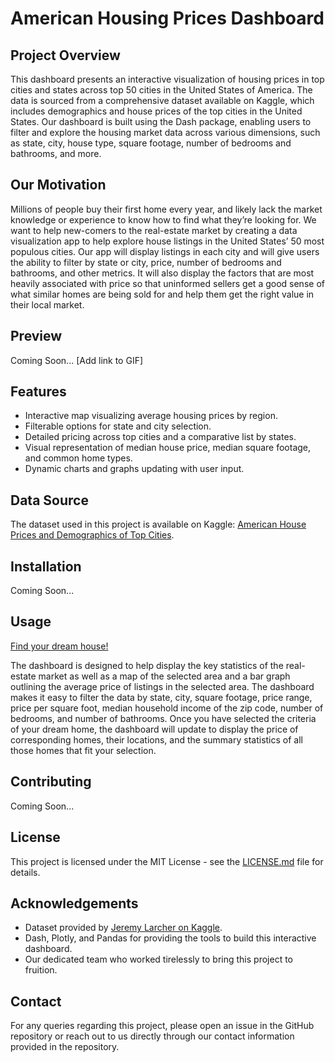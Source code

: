 # American Housing Prices Dashboard

## Project Overview

This dashboard presents an interactive visualization of housing prices in top cities and states across top 50 cities in the United States of America. The data is sourced from a comprehensive dataset available on Kaggle, which includes demographics and house prices of the top cities in the United States. Our dashboard is built using the Dash package, enabling users to filter and explore the housing market data across various dimensions, such as state, city, house type, square footage, number of bedrooms and bathrooms, and more.

## Our Motivation

Millions of people buy their first home every year, and likely lack the market knowledge or experience to know how to find what they’re looking for. We want to help new-comers to the real-estate market by creating a data visualization app to help explore house listings in the United States’ 50 most populous cities. Our app will display listings in each city and will give users the ability to filter by state or city, price, number of bedrooms and bathrooms, and other metrics. It will also display the factors that are most heavily associated with price so that uninformed sellers get a good sense of what similar homes are being sold for and help them get the right value in their local market.

## Preview

Coming Soon... [Add link to GIF]

## Features

- Interactive map visualizing average housing prices by region.
- Filterable options for state and city selection.
- Detailed pricing across top cities and a comparative list by states.
- Visual representation of median house price, median square footage, and common home types.
- Dynamic charts and graphs updating with user input.

## Data Source

The dataset used in this project is available on Kaggle: [American House Prices and Demographics of Top Cities](https://www.kaggle.com/datasets/jeremylarcher/american-house-prices-and-demographics-of-top-cities).

## Installation

Coming Soon...

## Usage

[Find your dream house!](dsci-532-2024-15-dreamhouse-odas.onrender.com/)

The dashboard is designed to help display the key statistics of the real-estate market as well as a map of the selected area and a bar graph outlining the average price of listings in the selected area. The dashboard makes it easy to filter the data by state, city, square footage, price range, price per square foot, median household income of the zip code, number of bedrooms, and number of bathrooms. Once you have selected the criteria of your dream home, the dashboard will update to display the price of corresponding homes, their locations, and the summary statistics of all those homes that fit your selection.

## Contributing

Coming Soon...

## License

This project is licensed under the MIT License - see the [LICENSE.md](LICENSE) file for details.

## Acknowledgements

- Dataset provided by [Jeremy Larcher on Kaggle](https://www.kaggle.com/jeremylarcher).
- Dash, Plotly, and Pandas for providing the tools to build this interactive dashboard.
- Our dedicated team who worked tirelessly to bring this project to fruition.

## Contact

For any queries regarding this project, please open an issue in the GitHub repository or reach out to us directly through our contact information provided in the repository.


